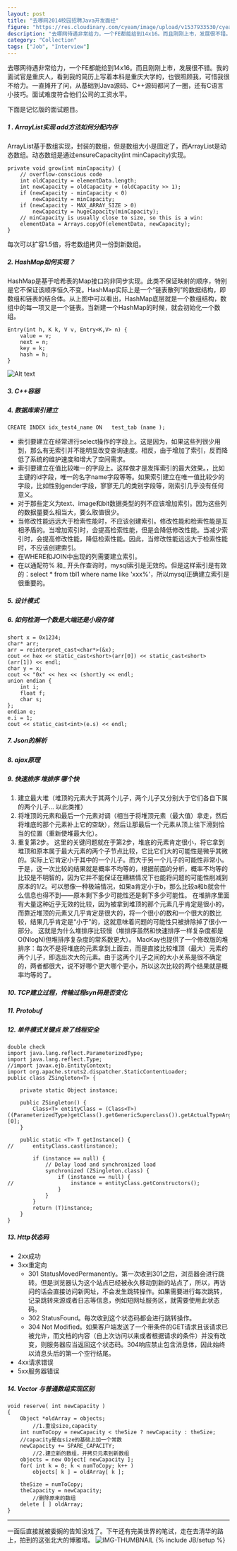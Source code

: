 ```yaml
---
layout: post
title: "去哪网2014校园招聘Java开发面经"
figure: "https://res.cloudinary.com/cyeam/image/upload/v1537933530/cyeam/qunar_logo.jpg"
description: "去哪网待遇非常给力，一个FE都能给到14x16。而且刚刚上市，发展很不错。我的面试官是重庆人，看到我的简历上写着本科是重庆大学的，也很照顾我，可惜我很不给力。一直摊开了问，从基础到Java源码、C++源码都问了一圈，还有C语言小技巧。面试难度符合他们公司的工资水平。"
category: "Collection"
tags: ["Job", "Interview"]
---
```

去哪网待遇非常给力，一个FE都能给到14x16。而且刚刚上市，发展很不错。我的面试官是重庆人，看到我的简历上写着本科是重庆大学的，也很照顾我，可惜我很不给力。一直摊开了问，从基础到Java源码、C++源码都问了一圈，还有C语言小技巧。面试难度符合他们公司的工资水平。

下面是记忆版的面试题目。

##### 1 . ArrayList实现 add方法如何分配内存

ArrayList基于数组实现，封装的数组，但是数组大小是固定了，而ArrayList是动态数组。动态数组是通过ensureCapacity(int minCapacity)实现。

    private void grow(int minCapacity) {
        // overflow-conscious code
        int oldCapacity = elementData.length;
        int newCapacity = oldCapacity + (oldCapacity >> 1);
        if (newCapacity - minCapacity < 0)
            newCapacity = minCapacity;
        if (newCapacity - MAX_ARRAY_SIZE > 0)
            newCapacity = hugeCapacity(minCapacity);
        // minCapacity is usually close to size, so this is a win:
        elementData = Arrays.copyOf(elementData, newCapacity);
    }

每次可以扩容1.5倍，将老数组拷贝一份到新数组。


##### 2. HashMap如何实现？

HashMap是基于哈希表的Map接口的非同步实现。此类不保证映射的顺序，特别是它不保证该顺序恒久不变。HashMap实际上是一个“链表散列”的数据结构，即数组和链表的结合体。从上图中可以看出，HashMap底层就是一个数组结构，数组中的每一项又是一个链表。当新建一个HashMap的时候，就会初始化一个数组。

    Entry(int h, K k, V v, Entry<K,V> n) {
        value = v;
        next = n;
        key = k;
        hash = h;
    }

![Alt text](https://res.cloudinary.com/cyeam/image/upload/v1537933530/cyeam/hashtable_link.png)

##### 3. C++容器

##### 4. 数据库索引建立

    CREATE INDEX idx_test4_name ON   test_tab (name );
	
+ 索引要建立在经常进行select操作的字段上。这是因为，如果这些列很少用到，那么有无索引并不能明显改变查询速度。相反，由于增加了索引，反而降低了系统的维护速度和增大了空间需求。
+ 索引要建立在值比较唯一的字段上。这样做才是发挥索引的最大效果。，比如主键的id字段，唯一的名字name字段等等。如果索引建立在唯一值比较少的字段，比如性别gender字段，寥寥无几的类别字段等，刚索引几乎没有任何意义。
+ 对于那些定义为text、image和bit数据类型的列不应该增加索引。因为这些列的数据量要么相当大，要么取值很少。
+ 当修改性能远远大于检索性能时，不应该创建索引。修改性能和检索性能是互相矛盾的。当增加索引时，会提高检索性能，但是会降低修改性能。当减少索引时，会提高修改性能，降低检索性能。因此，当修改性能远远大于检索性能时，不应该创建索引。
+ 在WHERE和JOIN中出现的列需要建立索引。
+ 在以通配符% 和_ 开头作查询时，mysql索引是无效的。但是这样索引是有效的：select * from tbl1 where name like 'xxx%'，所以mysql正确建立索引是很重要的。

##### 5. 设计模式

##### 6. 如何检测一个数是大端还是小段存储

    short x = 0x1234;
    char* arr;
    arr = reinterpret_cast<char*>(&x);
    cout << hex << static_cast<short>(arr[0]) << static_cast<short>(arr[1]) << endl;
    char y = x;
    cout << "0x" << hex << (short)y << endl;
    union endian {
        int i;
        float f;
        char s;
    };
    endian e;
    e.i = 1;
    cout << static_cast<int>(e.s) << endl;

##### 7. Json的解析

##### 8. ajax原理

##### 9. 快速排序 堆排序 哪个快

1. 建立最大堆（堆顶的元素大于其两个儿子，两个儿子又分别大于它们各自下属的两个儿子... 以此类推）
2. 将堆顶的元素和最后一个元素对调（相当于将堆顶元素（最大值）拿走，然后将堆底的那个元素补上它的空缺），然后让那最后一个元素从顶上往下滑到恰当的位置（重新使堆最大化）。
3. 重复第2步。
这里的关键问题就在于第2步，堆底的元素肯定很小，将它拿到堆顶和原本属于最大元素的两个子节点比较，它比它们大的可能性是微乎其微的。实际上它肯定小于其中的一个儿子。而大于另一个儿子的可能性非常小。于是，这一次比较的结果就是概率不均等的，根据前面的分析，概率不均等的比较是不明智的，因为它并不能保证在糟糕情况下也能将问题的可能性削减到原本的1/2。可以想像一种极端情况，如果a肯定小于b，那么比较a和b就会什么信息也得不到——原本剩下多少可能性还是剩下多少可能性。
在堆排序里面有大量这种近乎无效的比较，因为被拿到堆顶的那个元素几乎肯定是很小的，而靠近堆顶的元素又几乎肯定是很大的，将一个很小的数和一个很大的数比较，结果几乎肯定是“小于”的，这就意味着问题的可能性只被排除掉了很小一部分。
这就是为什么堆排序比较慢（堆排序虽然和快速排序一样复杂度都是O(NlogN)但堆排序复杂度的常系数更大）。
MacKay也提供了一个修改版的堆排序：每次不是将堆底的元素拿到上面去，而是直接比较堆顶（最大）元素的两个儿子，即选出次大的元素。由于这两个儿子之间的大小关系是很不确定的，两者都很大，说不好哪个更大哪个更小，所以这次比较的两个结果就是概率均等的了。

##### 10. TCP建立过程，传输过程syn码是否变化

##### 11. Protobuf

##### 12. 单件模式关键点 除了线程安全

    double check
    import java.lang.reflect.ParameterizedType;
    import java.lang.reflect.Type;
    //import javax.ejb.EntityContext;
    import org.apache.struts2.dispatcher.StaticContentLoader;
    public class ZSingleton<T> {
        
        private static Object instance;
        
        public ZSingleton() {
            Class<T> entityClass = (Class<T>)((ParameterizedType)getClass().getGenericSuperclass()).getActualTypeArguments()[0];
        }
        
        public static <T> T getInstance() {
    //      entityClass.cast(instance);
            
            if (instance == null) {
                // Delay load and synchronized load
                synchronized (ZSingleton.class) {
                    if (instance == null) {
    //                  instance = entityClass.getConstructors();
                    }
                }
            }
            return (T)instance;
        }
    }

##### 13. Http状态码
+ 2xx成功
+ 3xx重定向
    + 301 StatusMovedPermanently。第一次收到301之后，浏览器会进行跳转。但是浏览器认为这个站点已经被永久移动到新的站点了，所以，再访问的话会直接访问新网址，不会发生跳转操作。如果需要进行每次跳转，记录跳转来源或者日志等信息，例如短网址服务区，就需要使用此状态码。
    + 302 StatusFound。每次收到这个状态码都会进行跳转操作。
    + 304 Not Modified。如果客户端发送了一个带条件的GET请求且该请求已被允许，而文档的内容（自上次访问以来或者根据请求的条件）并没有改变，则服务器应当返回这个状态码。304响应禁止包含消息体，因此始终以消息头后的第一个空行结尾。
+ 4xx请求错误
+ 5xx服务器错误

##### 14. Vector 与普通数组实现区别

    void reserve( int newCapacity )  
    {  
        Object *oldArray = objects;  
            //1.重设size,capacity  
        int numToCopy = newCapacity < theSize ? newCapacity : theSize;  
        //capacity是在size的基础上加一个常数  
        newCapacity += SPARE_CAPACITY;  
            //2.建立新的数组，并拷贝元素到新数组  
        objects = new Object[ newCapacity ];  
        for( int k = 0; k < numToCopy; k++ )  
            objects[ k ] = oldArray[ k ];  
      
        theSize = numToCopy;  
        theCapacity = newCapacity;  
            //删除原来的数组  
        delete [ ] oldArray;  
    }



---
一面后直接就被委婉的告知没戏了。下午还有完美世界的笔试，走在去清华的路上，拍到的这张北大的博雅塔。
![IMG-THUMBNAIL](https://res.cloudinary.com/cyeam/image/upload/v1537933530/cyeam/%E5%8D%9A%E9%9B%85%E5%A1%94.JPG)
{% include JB/setup %}
